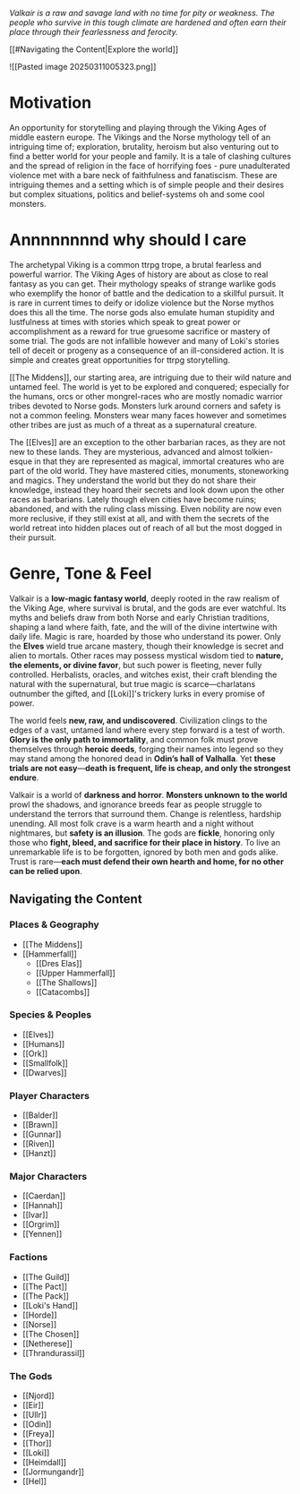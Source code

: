 *Valkair is a raw and savage land with no time for pity or weakness. The people who survive in this tough climate are hardened and often earn their place through their fearlessness and ferocity.*

[[#Navigating the Content|Explore the world]]

![[Pasted image 20250311005323.png]]
# Motivation

An opportunity for storytelling and playing through the Viking Ages of middle eastern europe. The Vikings and the Norse mythology tell of an intriguing time of; exploration, brutality, heroism but also venturing out to find a better world for your people and family. It is a tale of clashing cultures and the spread of religion in the face of horrifying foes - pure unadulterated violence met with a bare neck of faithfulness and fanatiscism. These are intriguing themes and a setting which is of simple people and their desires but complex situations, politics and belief-systems oh and some cool monsters.
# Annnnnnnnd why should I care 
The archetypal Viking is a common ttrpg trope, a brutal fearless and powerful warrior. The Viking Ages of history are about as close to real fantasy as you can get. Their mythology speaks of strange warlike gods who exemplify the honor of battle and the dedication to a skillful pursuit. It is rare in current times to deify or idolize violence but the Norse mythos does this all the time. The norse gods also emulate human stupidity and lustfulness at times with stories which speak to great power or accomplishment as a reward for true gruesome sacrifice or mastery of some trial. The gods are not infallible however and many of Loki's stories tell of deceit or progeny as a consequence of an ill-considered action. It is simple and creates great opportunities for ttrpg storytelling.

[[The Middens]], our starting area, are intriguing due to their wild nature and untamed feel. The world is yet to be explored and conquered; especially for the humans, orcs or other mongrel-races who are mostly nomadic warrior tribes devoted to Norse gods. Monsters lurk around corners and safety is not a common feeling. Monsters wear many faces however and sometimes other tribes are just as much of a threat as a supernatural creature.

The [[Elves]] are an exception to the other barbarian races, as they are not new to these lands. They are mysterious, advanced and almost tolkien-esque in that they are represented as magical, immortal creatures who are part of the old world. They have mastered cities, monuments, stoneworking and magics. They understand the world but they do not share their knowledge, instead they hoard their secrets and look down upon the other races as barbarians. Lately though elven cities have become ruins; abandoned, and with the ruling class missing. Elven nobility are now even more reclusive, if they still exist at all, and with them the secrets of the world retreat into hidden places out of reach of all but the most dogged in their pursuit.

# Genre, Tone & Feel
Valkair is a **low-magic fantasy world**, deeply rooted in the raw realism of the Viking Age, where survival is brutal, and the gods are ever watchful. Its myths and beliefs draw from both Norse and early Christian traditions, shaping a land where faith, fate, and the will of the divine intertwine with daily life. Magic is rare, hoarded by those who understand its power. Only the **Elves** wield true arcane mastery, though their knowledge is secret and alien to mortals. Other races may possess mystical wisdom tied to **nature, the elements, or divine favor**, but such power is fleeting, never fully controlled. Herbalists, oracles, and witches exist, their craft blending the natural with the supernatural, but true magic is scarce—charlatans outnumber the gifted, and [[Loki]]'s trickery lurks in every promise of power.

The world feels **new, raw, and undiscovered**. Civilization clings to the edges of a vast, untamed land where every step forward is a test of worth. **Glory is the only path to immortality**, and common folk must prove themselves through **heroic deeds**, forging their names into legend so they may stand among the honored dead in **Odin’s hall of Valhalla**. Yet **these trials are not easy**—**death is frequent, life is cheap, and only the strongest endure**.

Valkair is a world of **darkness and horror**. **Monsters unknown to the world** prowl the shadows, and ignorance breeds fear as people struggle to understand the terrors that surround them. Change is relentless, hardship unending. All most folk crave is a warm hearth and a night without nightmares, but **safety is an illusion**. The gods are **fickle**, honoring only those who **fight, bleed, and sacrifice for their place in history**. To live an unremarkable life is to be forgotten, ignored by both men and gods alike. Trust is rare—**each must defend their own hearth and home, for no other can be relied upon**.

## Navigating the Content

### Places & Geography
- [[The Middens]]
- [[Hammerfall]]
	- [[Dres Elas]]
	- [[Upper Hammerfall]]
	- [[The Shallows]]
	- [[Catacombs]]

### Species & Peoples
- [[Elves]]
- [[Humans]]
- [[Ork]]
- [[Smallfolk]]
- [[Dwarves]]

### Player Characters
- [[Balder]]
- [[Brawn]]
- [[Gunnar]]
- [[Riven]]
- [[Hanzt]]

### Major Characters
- [[Caerdan]]
- [[Hannah]]
- [[Ivar]]
- [[Orgrim]]
- [[Yennen]]

### Factions
- [[The Guild]]
- [[The Pact]]
- [[The Pack]]
- [[Loki's Hand]]
- [[Horde]]
- [[Norse]]
- [[The Chosen]]
- [[Netherese]]
- [[Thrandurassil]]
### The Gods
- [[Njord]]
- [[Eir]]
- [[Ullr]]
- [[Odin]]
- [[Freya]]
- [[Thor]]
- [[Loki]]
- [[Heimdall]]
- [[Jormungandr]]
- [[Hel]]
